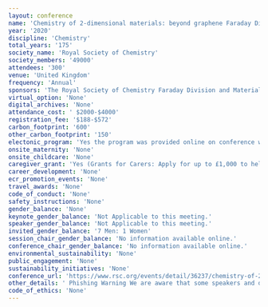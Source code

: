 ```yaml
---
layout: conference 
name: 'Chemistry of 2-dimensional materials: beyond graphene Faraday Discussion'
year: '2020'
discipline: 'Chemistry'
total_years: '175'
society_name: 'Royal Society of Chemistry'
society_members: '49000'
attendees: '300'
venue: 'United Kingdom'
frequency: 'Annual'
sponsors: 'The Royal Society of Chemistry Faraday Division and Materials Chemistry Division'
virtual_option: 'None'
digital_archives: 'None'
attendance_cost: ' $2000-$4000'
registration_fee: '$188-$572'
carbon_footprint: '600'
other_carbon_footprint: '150'
electonic_program: 'Yes the program was provided online on conference website.'
onsite_maternity: 'None'
onsite_childcare: 'None'
caregiver_grant: 'Yes (Grants for Carers: Apply for up to £1,000 to help cover caring costs  Caring responsibilities are wide and varied, but we know they can sometimes be hard to balance alongside your career.  With our Grants for Carers, you can apply for up to £1,000 per year to help you attend a chemistry-related meeting, conference or workshop or a professional development event. This money would be used to cover any additional costs you incur, paying for care that you usually provide.   Each application will be assessed on its own merits  Every carers responsibilities are different, so we are committed to assessing each application individually. However, by way of guidance, the kinds of expenses that we will consider funding include:   extra home help or nursing care for a dependant whilst you will not be present  additional medical/respite care for a dependant whilst you will not be present  travel expenses to allow a relative to accompany you in order to care for your dependants whilst you attend a meeting or event  extended hours with a care worker/childminder/play scheme to allow you to return home later than normal.   You are eligible to apply if:  you are a chemist  you will incur additional caring expenses while attending a chemistry-related meeting, conference, workshop or professional development event  you will use these funds to cover the cost of care that you usually provide  you are based in the UK or Ireland or if not, you will normally have held three years RSC membership (either past or current).  We have designed the process to be straightforward and will ask you to provide brief details of the event and a description of how the grant will be used. We aim to respond to you within six weeks of your application.   To apply please complete the Grants for Carers application form.  Multiple applications, up to the maximum value of £1,000 per year, will be considered. All applications will be individually assessed at our discretion.  Please note that, if you receive a grant, you will need to complete a Grants for Carers return form and submit receipts after your attendance at the event.    Addressing inequality  These grants have been introduced following the Royal Society of Chemistry’s Breaking the barriers report which found that 78percent of chemists working in UK academia felt that managing parenting and/or caring responsibilities had an impact on women’s retention and progression. However, applications to this fund are not limited to female scientists – anyone with caring responsibilities is welcome to apply.  These grants have been supported by the Royal Society of Chemistry’s Chemists’ Community Fund.'
career_development: 'None'
ecr_promotion_events: 'None'
travel_awards: 'None'
code_of_conduct: 'None'
safety_instructions: 'None'
gender_balance: 'None'
keynote_gender_balance: 'Not Applicable to this meeting.'
speaker_gender_balance: 'Not Applicable to this meeting.'
invited_gender_balance: '7 Men: 1 Women'
session_chair_gender_balance: 'No information available online.'
conference_chair_gender_balance: 'No information available online.'
environmental_sustainability: 'None'
public_engagement: 'None'
sustainability_initiatives: 'None'
conference_url: 'https://www.rsc.org/events/detail/36237/chemistry-of-2-dimensional-materials-beyond-graphene-faraday-discussion'
other_details: ' Phishing Warning We are aware that some speakers and delegates have been approached by companies claiming to operate on behalf of the Royal Society of Chemistry to book their travel and accommodation for our conferences. Please note that whilst we do sometimes work with accommodation providers in order to facilitate hotel bookings, they would never approach you in the first instance. Details of accommodation providers that we are working with are in the ‘accommodation’ section of this webpage. If you are unsure about an e-mail / phone call you receive, please contact us and do not provide any credit card details or personal information. '
code_of_ethics: 'None'
---
```

